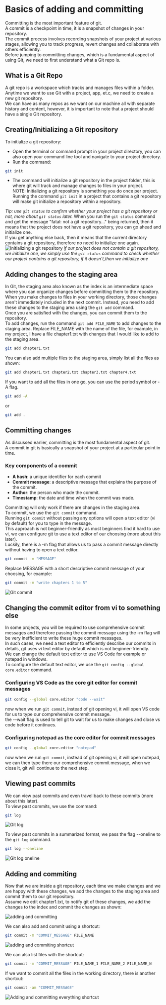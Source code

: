 # Basics of adding and committing
Committing is the most important feature of git.  
A commit is a checkpoint in time, it is a snapshot of changes in your repository.  
The commit process involves recording snapshots of your project at various stages, allowing you to track progress, revert changes and collaborate with others efficiently.  
Before jumping to committing changes, which is a fundamental aspect of using Git, we need to first understand what a Git repo is.

## What is a Git Repo
A git repo is a workspace which tracks and manages files within a folder.  
Anytime we want to use Git with a project, app, et.c, we need to create a new git repository.  
We can have as many repos as we want on our machine all with separate history and content, however, it is important to note that a project should have a single Git repository.

## Creating/Initializing a Git repository
To initialize a git repository:
- Open the terminal or command prompt in your project directory, you can also open your command line tool and navigate to your project directory.
- Run the command:
```Bash
git init
```
- The command will initialize a git repository in the project folder, this is where git will track and manage changes to files in your project.  
NOTE: Initializing a git repository is something you do once per project. Running the command ```git init``` in a project that contains a git repository will make git initialize a repository within a repository.

_Tip: use ```git status``` to confirm whether your project has a git repository or not, more about ```git status``` later._
When you run the ```git status``` command and get the message "fatal: not a git repository..." being returned, then it means that the project does not have a git repository, you can go ahead and initialize one.  
If you get anything else back, then it means that the current directory contains a git repository, therefore no need to initialize one again.  
![Initializing a git repository](git_init.png)
_if our project does not contain a git repository, we initialize one, we simply use the ```git status``` command to check whether our project contains a git repository, if it doesn't,then we initialize one_

## Adding changes to the staging area
In Git, the staging area also known as the index is an intermediate space where you can organize changes before committing them to the repository.  
When you make changes to files in your working directory, those changes aren't immediately included in the next commit. Instead, you need to add these changes to the staging area using the ```git add``` command.  
Once you are satisfied with the changes, you can commit them to the repository.  
To add changes, run the command ```git add FILE_NAME``` to add changes to the staging area. Replace FILE_NAME with the name of the file, for example, in my project, I have a file chapter1.txt with changes that I would like to add to the staging area.  
```Bash
git add chapter1.txt
```
You can also add multiple files to the staging area, simply list all the files as shown:
```Bash
git add chapter1.txt chapter2.txt chapter3.txt chapter4.txt
```
If you want to add all the files in one go, you can use the period symbol or -A flag.
```Bash
git add -A
```
or
```Bash
git add .
```

## Committing changes
As discussed earlier, committing is the most fundamental aspect of git.  
A commit in git is basically a snapshot of your project at a particular point in time.  

### Key components of a commit
- **A hash**: a unique identifier for each commit
- **Commit message**: a descriptive message that explains the purpose of the commit.
- **Author**: the person who made the commit.
- **Timestamp**: the date and time when the commit was made.

Committing will only work if there are changes in the staging area.  
To commit, we use the ```git commit``` command.  
Running ```git commit``` without passing any options will open a text editor (vi by default) for you to type in the message.  
This approach is not beginner-friendly as most beginners find it hard to use vi, we can configure git to use a text editor of our choosing (more about this later).  
Luckily, there is a -m flag that allows us to pass a commit message directly without having to open a text editor.  
```Bash
git commit -m "MESSAGE"
```
Replace MESSAGE with a short descriptive commit message of your choosing, for example:
```Bash
git commit -m "write chapters 1 to 5"
```
![Git commit](git_commit.png)

## Changing the commit editor from vi to something else
In some projects, you will be required to use comprehensive commit messages and therefore passing the commit message using the -m flag will be very inefficient to write these huge commit messages.  
In such cases, we need a text editor to efficiently describe our commits in details, git uses vi text editor by default which is not beginner-friendly.  
We can change the default text editor to use VS Code for example or notepad in windows.  
To configure the default text editor, we use the ```git config --global core.editor``` command.

### Configuring VS Code as the core git editor for commit messages
```Bash
git config --global core.editor "code --wait"
```
now when we run ```git commit```, instead of git opening vi, it will open VS code for us to type our comprehensive commit message.  
the --wait flag is used to tell git to wait for us to make changes and close vs code before it continues.

### Configuring notepad as the core editor for commit messages
```Bash
git config --global core.editor "notepad"
```
now when we run ```git commit```, instead of git opening vi, it will open notepad, we can then type there our comprehensive commit message, when we close it, git will continue to the next step.

## Viewing past commits
We can view past commits and even travel back to these commits (more about this later).  
To view past commits, we use the command:
```Bash
git log
```
![Git log](git_log.png)

To view past commits in a summarized format, we pass the flag --oneline to the ```git log``` command.
```Bash
git log --oneline
```
![Git log oneline](git_log_2.png)

## Adding and commiting
Now that we are inside a git repository, each time we make changes and we are happy with these changes, we add the changes to the staging area and commit them to our git repository.  
Assume we edit chapter1.txt, to notify git of these changes, we add the changes to the index and commit the changes as shown:

![adding and committing](add_and_commit.png)

We can also add and commit using a shortcut:
```Bash
git commit -m "COMMIT_MESSAGE" FILE_NAME
```
![adding and commiting shortcut](add_and_commit-2.png)

We can also list files with the shortcut:

```Bash
git commit -m "COMMIT_MESSAGE" FILE_NAME_1 FILE_NAME_2 FILE_NAME_N
```

If we want to commit all the files in the working directory, there is another shortcut:

```Bash
git commit -am "COMMIT_MESSAGE"
```
![Adding and committing everything shortcut](add_and_commit_3.png)